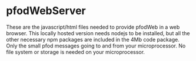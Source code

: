 # pfodWebServer
These are the javascript/html files needed to provide pfodWeb in a web browser. This locally hosted version needs nodejs to be installed, but all the other necessary npm packages are included in the 4Mb code package.  Only the small pfod messages going to and from your microprocessor. No file system or storage is needed on your microprocessor. 
